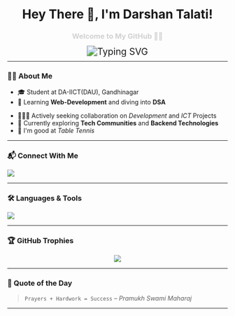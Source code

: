 <h1 align="center">Hey There 👋, I'm Darshan Talati!
<h3 align="center" style="color: #d1d1d1">Welcome to My GitHub 👨‍💻</h3>

<p align="center">
  <img style="scale: 1.5" src="https://readme-typing-svg.herokuapp.com?font=Barrio&letterSpacing=5px&pause=1000&color=CBD4F7&center=true&vCenter=true&width=435&lines=MERN+Stack+Learner;DSA+Explorer;Open to Collaboration!" alt="Typing SVG" />
</p>

---

### 🧑‍💻 About Me

<!-- - 🔭 I’m currently building **full-stack MERN projects** -->
- 🎓 Student at DA-IICT(DAU), Gandhinagar
- 🌱 Learning **Web-Development** and diving into **DSA**
<!-- - 💬 Ask me about **Linux, JavaScript, C++, Git** -->
- 🧑‍🤝‍🧑 Actively seeking collaboration on *Development* and *ICT* Projects
- 🎯 Currently exploring **Tech Communities** and **Backend Technologies**
- 🏓 I'm good at *Table Tennis*

---

### 📬 Connect With Me

<p align="left">
  <a href="https://linkedin.com/in/dkt-ekantik" target="blank"><img src="https://img.shields.io/badge/-Darshan%20Talati-blue?style=for-the-badge&logo=Linkedin&logoColor=white" /></a>
  <!-- <a href="https://codeforces.com/profile/dkt_ekantik" target="blank"><img src="https://img.shields.io/badge/Codeforces-dkt__ekantik-orange?style=for-the-badge&logo=codeforces" /></a> -->
</p>

---

### 🛠️ Languages & Tools

<p align="left">
  <img src="https://skillicons.dev/icons?i=c,cpp,java,js,html,css,tailwind,figma,git,linux" />
</p>

---

### 🏆 GitHub Trophies

<p align="center">
  <img src="https://github-profile-trophy.vercel.app/?username=darshantalati23&theme=onedark&row=1&column=7" />
</p>

---

### 🧠 Quote of the Day
> ```Prayers + Hardwork = Success``` *– Pramukh Swami Maharaj*

---
<!--
### 🧮 Visitor Counter
<p align="left">
  <img src="https://komarev.com/ghpvc/?username=darshantalati23&label=Profile%20views&color=0e75b6&style=flat" alt="darshantalati23" />
</p>
-->
